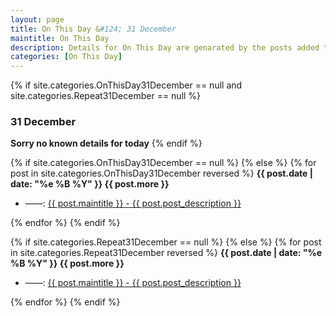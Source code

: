 ```yaml
---
layout: page
title: On This Day &#124; 31 December
maintitle: On This Day
description: Details for On This Day are genarated by the posts added to the website so the content is subject to changes/updates over time.
categories: [On This Day]
---
```


{% if site.categories.OnThisDay31December == null and site.categories.Repeat31December == null %}
<h3>31 December</h3>
<strong>Sorry no known details for today</strong>
{% endif %}

{% if site.categories.OnThisDay31December == null %}
{% else %}
{% for post in site.categories.OnThisDay31December reversed %}
<strong>{{ post.date | date: "%e %B %Y" }} {{ post.more }}</strong>
<ul>
<li> ——: <a href="{{ post.url }}">{{ post.maintitle }} - {{ post.post_description }}</a></li>
</ul>
{% endfor %}
{% endif %}

{% if site.categories.Repeat31December == null %}
{% else %}
{% for post in site.categories.Repeat31December reversed %}
<strong>{{ post.date | date: "%e %B %Y" }} {{ post.more }}</strong>
<ul>
<li> ——: <a href="{{ post.url }}">{{ post.maintitle }} - {{ post.post_description }}</a></li>
</ul>
{% endfor %}
{% endif %}
